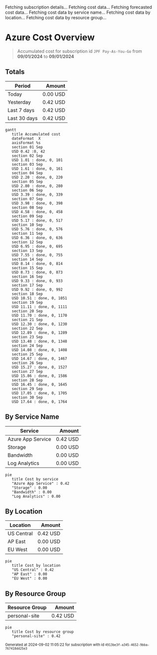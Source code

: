 Fetching subscription details...
Fetching cost data...
Fetching forecasted cost data...
Fetching cost data by service name...
Fetching cost data by location...
Fetching cost data by resource group...
# Azure Cost Overview

> Accumulated cost for subscription id `JPF Pay-As-You-Go` from **09/01/2024** to **09/01/2024**

## Totals

|Period|Amount|
|---|---:|
|Today|0.00 USD|
|Yesterday|0.42 USD|
|Last 7 days|0.42 USD|
|Last 30 days|0.42 USD|

```mermaid
gantt
   title Accumulated cost
   dateFormat  X
   axisFormat %s
   section 01 Sep
   USD 0.42 :0, 42
   section 02 Sep
   USD 1.01 : done, 0, 101
   section 03 Sep
   USD 1.61 : done, 0, 161
   section 04 Sep
   USD 2.20 : done, 0, 220
   section 05 Sep
   USD 2.80 : done, 0, 280
   section 06 Sep
   USD 3.39 : done, 0, 339
   section 07 Sep
   USD 3.98 : done, 0, 398
   section 08 Sep
   USD 4.58 : done, 0, 458
   section 09 Sep
   USD 5.17 : done, 0, 517
   section 10 Sep
   USD 5.76 : done, 0, 576
   section 11 Sep
   USD 6.36 : done, 0, 636
   section 12 Sep
   USD 6.95 : done, 0, 695
   section 13 Sep
   USD 7.55 : done, 0, 755
   section 14 Sep
   USD 8.14 : done, 0, 814
   section 15 Sep
   USD 8.73 : done, 0, 873
   section 16 Sep
   USD 9.33 : done, 0, 933
   section 17 Sep
   USD 9.92 : done, 0, 992
   section 18 Sep
   USD 10.51 : done, 0, 1051
   section 19 Sep
   USD 11.11 : done, 0, 1111
   section 20 Sep
   USD 11.70 : done, 0, 1170
   section 21 Sep
   USD 12.30 : done, 0, 1230
   section 22 Sep
   USD 12.89 : done, 0, 1289
   section 23 Sep
   USD 13.48 : done, 0, 1348
   section 24 Sep
   USD 14.08 : done, 0, 1408
   section 25 Sep
   USD 14.67 : done, 0, 1467
   section 26 Sep
   USD 15.27 : done, 0, 1527
   section 27 Sep
   USD 15.86 : done, 0, 1586
   section 28 Sep
   USD 16.45 : done, 0, 1645
   section 29 Sep
   USD 17.05 : done, 0, 1705
   section 30 Sep
   USD 17.64 : done, 0, 1764
```

## By Service Name

|Service|Amount|
|---|---:|
|Azure App Service|0.42 USD|
|Storage|0.00 USD|
|Bandwidth|0.00 USD|
|Log Analytics|0.00 USD|

```mermaid
pie
   title Cost by service
   "Azure App Service" : 0.42
   "Storage" : 0.00
   "Bandwidth" : 0.00
   "Log Analytics" : 0.00
```

## By Location

|Location|Amount|
|---|---:|
|US Central|0.42 USD|
|AP East|0.00 USD|
|EU West|0.00 USD|

```mermaid
pie
   title Cost by location
   "US Central" : 0.42
   "AP East" : 0.00
   "EU West" : 0.00
```

## By Resource Group

|Resource Group|Amount|
|---|---:|
|personal-site|0.42 USD|

```mermaid
pie
   title Cost by resource group
   "personal-site" : 0.42
```

<sup>Generated at 2024-09-02 11:05:22 for subscription with id `4913be3f-a345-4652-9bba-767418dd25e3`</sup>
